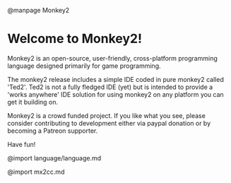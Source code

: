 
@manpage Monkey2

# Welcome to Monkey2!

Monkey2 is an open-source, user-friendly, cross-platform programming language designed primarily for game programming.

The monkey2 release includes a simple IDE coded in pure monkey2 called 'Ted2'. Ted2 is not a fully fledged IDE (yet) but is intended to provide a 'works anywhere' IDE solution for using monkey2 on any platform you can get it building on.

Monkey2 is a crowd funded project. If you like what you see, please consider contributing to development either via paypal donation or by becoming a Patreon supporter.

Have fun!

@import language/language.md

@import mx2cc.md

